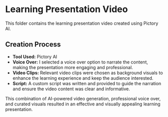 # Learning Presentation Video

This folder contains the learning presentation video created using Pictory AI.

## Creation Process
- **Tool Used:** Pictory AI
- **Voice Over:** I selected a voice over option to narrate the content, making the presentation more engaging and professional.
- **Video Clips:** Relevant video clips were chosen as background visuals to enhance the learning experience and keep the audience interested.
- **Script:** A custom script was written and provided to guide the narration and ensure the video content was clear and informative.

This combination of AI-powered video generation, professional voice over, and curated visuals resulted in an effective and visually appealing learning presentation. 